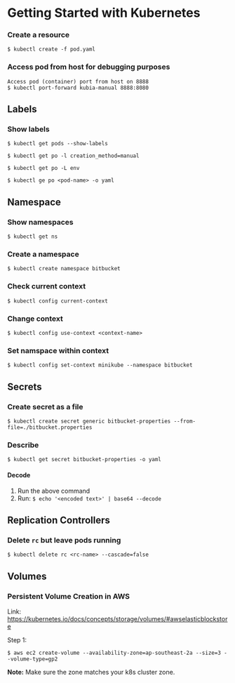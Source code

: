 # Getting Started with Kubernetes


### Create a resource

```
$ kubectl create -f pod.yaml
```

### Access pod from host for debugging purposes

```
Access pod (container) port from host on 8888
$ kubectl port-forward kubia-manual 8888:8080
```


## Labels


### Show labels

```
$ kubectl get pods --show-labels

$ kubectl get po -l creation_method=manual

$ kubectl get po -L env

$ kubectl ge po <pod-name> -o yaml
```

## Namespace

### Show namespaces

```
$ kubectl get ns
```

### Create a namespace

```
$ kubectl create namespace bitbucket
```

### Check current context

```
$ kubectl config current-context 
```

### Change context

```
$ kubectl config use-context <context-name>
```


### Set namspace within context

```
$ kubectl config set-context minikube --namespace bitbucket
```

## Secrets

### Create secret as a file

```
$ kubectl create secret generic bitbucket-properties --from-file=./bitbucket.properties
```

### Describe 

```
$ kubectl get secret bitbucket-properties -o yaml
```


#### Decode

1. Run the above command
2. Run: `$ echo '<encoded text>' | base64 --decode`


## Replication Controllers

### Delete `rc` but leave pods running

```
$ kubectl delete rc <rc-name> --cascade=false
```

## Volumes


### Persistent Volume Creation in AWS


Link:
https://kubernetes.io/docs/concepts/storage/volumes/#awselasticblockstore


Step 1:

```
$ aws ec2 create-volume --availability-zone=ap-southeast-2a --size=3 --volume-type=gp2
```

**Note:** Make sure the zone matches your k8s cluster zone.



